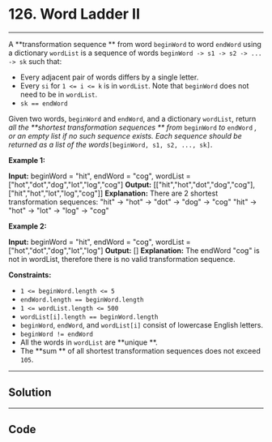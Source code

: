 # 126. Word Ladder II

---

A **transformation sequence ** from word `beginWord` to word `endWord` using a dictionary `wordList` is a sequence of words `beginWord -> s1 -> s2 -> ... -> sk` such that:

  * Every adjacent pair of words differs by a single letter.
  * Every `si` for `1 <= i <= k` is in `wordList`. Note that `beginWord` does not need to be in `wordList`.
  * `sk == endWord`



Given two words, `beginWord` and `endWord`, and a dictionary `wordList`, return _all the **shortest transformation sequences ** from_ `beginWord` _to_ `endWord` _, or an empty list if no such sequence exists. Each sequence should be returned as a list of the words_`[beginWord, s1, s2, ..., sk]`.

 

**Example 1:**


**Input:** beginWord = "hit", endWord = "cog", wordList = ["hot","dot","dog","lot","log","cog"]
**Output:** [["hit","hot","dot","dog","cog"],["hit","hot","lot","log","cog"]]
**Explanation:**  There are 2 shortest transformation sequences:
"hit" -> "hot" -> "dot" -> "dog" -> "cog"
"hit" -> "hot" -> "lot" -> "log" -> "cog"


**Example 2:**


**Input:** beginWord = "hit", endWord = "cog", wordList = ["hot","dot","dog","lot","log"]
**Output:** []
**Explanation:** The endWord "cog" is not in wordList, therefore there is no valid transformation sequence.


 

**Constraints:**

  * `1 <= beginWord.length <= 5`
  * `endWord.length == beginWord.length`
  * `1 <= wordList.length <= 500`
  * `wordList[i].length == beginWord.length`
  * `beginWord`, `endWord`, and `wordList[i]` consist of lowercase English letters.
  * `beginWord != endWord`
  * All the words in `wordList` are **unique **.
  * The **sum ** of all shortest transformation sequences does not exceed `105`.

---

## Solution



---

## Code
```python


```